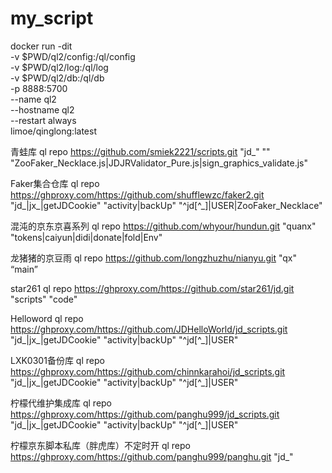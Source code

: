 # my_script


docker run -dit \
   -v $PWD/ql2/config:/ql/config \
   -v $PWD/ql2/log:/ql/log \
   -v $PWD/ql2/db:/ql/db \
   -p 8888:5700 \
   --name ql2 \
   --hostname ql2 \
   --restart always \
   limoe/qinglong:latest

青蛙库
ql repo https://github.com/smiek2221/scripts.git "jd_" "" "ZooFaker_Necklace.js|JDJRValidator_Pure.js|sign_graphics_validate.js"

Faker集合仓库
ql repo https://ghproxy.com/https://github.com/shufflewzc/faker2.git "jd_|jx_|getJDCookie" "activity|backUp" "^jd[^_]|USER|ZooFaker_Necklace"

混沌的京东京喜系列
ql repo https://github.com/whyour/hundun.git "quanx" "tokens|caiyun|didi|donate|fold|Env"

龙猪猪的京豆雨
ql repo https://github.com/longzhuzhu/nianyu.git "qx" “main”

star261
ql repo https://ghproxy.com/https://github.com/star261/jd.git "scripts" "code"

Helloword
ql repo https://ghproxy.com/https://github.com/JDHelloWorld/jd_scripts.git "jd_|jx_|getJDCookie" "activity|backUp" "^jd[^_]|USER"

LXK0301备份库
ql repo https://ghproxy.com/https://github.com/chinnkarahoi/jd_scripts.git "jd_|jx_|getJDCookie" "activity|backUp" "^jd[^_]|USER"

柠檬代维护集成库
ql repo https://ghproxy.com/https://github.com/panghu999/jd_scripts.git "jd_|jx_|getJDCookie" "activity|backUp" "^jd[^_]|USER"

柠檬京东脚本私库（胖虎库）不定时开
ql repo https://ghproxy.com/https://github.com/panghu999/panghu.git "jd_"
